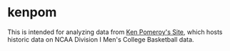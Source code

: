 # kenpom
This is intended for analyzing data from [Ken Pomeroy's Site](kenpom.com), which hosts historic data on NCAA Division I Men's College Basketball data.

